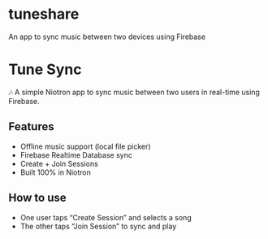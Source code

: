# tuneshare
An app to sync music between two devices using Firebase
# Tune Sync

🎶 A simple Niotron app to sync music between two users in real-time using Firebase.

## Features
- Offline music support (local file picker)
- Firebase Realtime Database sync
- Create + Join Sessions
- Built 100% in Niotron

## How to use
- One user taps “Create Session” and selects a song
- The other taps “Join Session” to sync and play

